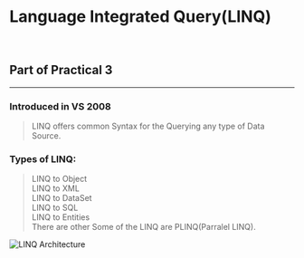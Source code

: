 # Language Integrated Query(LINQ)
<br/>

## Part of Practical 3

<hr/>

### Introduced in VS 2008
> LINQ offers common Syntax for the Querying any type of Data Source.

### Types of LINQ:
> LINQ to Object<br/>
> LINQ to XML<br/>
> LINQ to DataSet<br/>
> LINQ to SQL<br/>
> LINQ to Entities<br/>
> There are other Some of the LINQ are PLINQ(Parralel LINQ).

<img src="https://www.google.com/url?sa=i&url=https%3A%2F%2Fwww.geeksforgeeks.org%2Flinq-language-integrated-query%2F&psig=AOvVaw2E7A6MDVaR0LEd0vS58oC8&ust=1712040042237000&source=images&cd=vfe&opi=89978449&ved=0CBIQjRxqFwoTCMiPoKa0oIUDFQAAAAAdAAAAABAE" alt="LINQ Architecture" />
